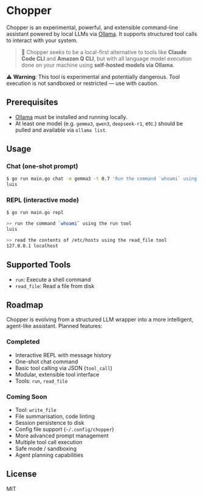 # Chopper

Chopper is an experimental, powerful, and extensible command-line assistant powered by local LLMs via [Ollama](https://ollama.com). It supports structured tool calls to interact with your system.

> 🧠 Chopper seeks to be a local-first alternative to tools like **Claude Code CLI** and **Amazon Q CLI**, but with all language model execution done on your machine using **self-hosted models via Ollama**.

⚠️ **Warning**: This tool is experimental and potentially dangerous. Tool execution is not sandboxed or restricted — use with caution.

## Prerequisites

- [Ollama](https://ollama.com) must be installed and running locally.
- At least one model (e.g. `gemma3`, `qwen3`, `deepseek-r1`, etc.) should be pulled and available via `ollama list`.

## Usage

### Chat (one-shot prompt)

```bash
$ go run main.go chat -m gemma3 -t 0.7 'Run the command `whoami` using the run tool'
luis
```

### REPL (interactive mode)

```bash
$ go run main.go repl

>> run the command `whoami` using the run tool
luis

>> read the contents of /etc/hosts using the read_file tool
127.0.0.1 localhost

```

## Supported Tools

- `run`: Execute a shell command
- `read_file`: Read a file from disk


## Roadmap

Chopper is evolving from a structured LLM wrapper into a more intelligent, agent-like assistant. Planned features:

### Completed
- Interactive REPL with message history
- One-shot chat command
- Basic tool calling via JSON (`tool_call`)
- Modular, extensible tool interface
- Tools: `run`, `read_file`

### Coming Soon
- Tool: `write_file`
- File summarisation, code linting
- Session persistence to disk
- Config file support (`~/.config/chopper`)
- More advanced prompt management
- Multiple tool call execution
- Safe mode / sandboxing
- Agent planning capabilities

## License

MIT
